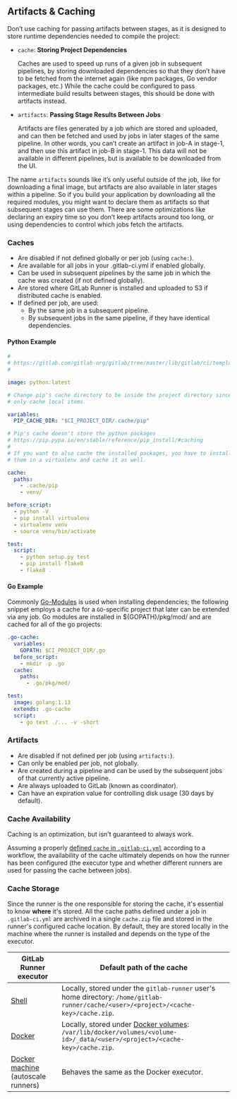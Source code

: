 

## Artifacts & Caching ##

Don’t use caching for passing artifacts between stages, as it is designed to store runtime dependencies needed to 
compile the project:

  - `cache`: **Storing Project Dependencies**
    
    Caches are used to speed up runs of a given job in subsequent pipelines, by storing downloaded dependencies so that
    they don’t have to be fetched from the internet again (like npm packages, Go vendor packages, etc.) While the cache
    could be configured to pass intermediate build results between stages, this should be done with artifacts instead.
    
  - `artifacts`: **Passing Stage Results Between Jobs**
  
    Artifacts are files generated by a job which are stored and uploaded, and can then be fetched and used by jobs in 
    later stages of the same pipeline. In other words, you can’t create an artifact in job-A in stage-1, and then use 
    this artifact in job-B in stage-1. This data will not be available in different pipelines, but is available to be 
    downloaded from the UI.

The name `artifacts` sounds like it’s only useful outside of the job, like for downloading a final image, but artifacts 
are also available in later stages within a pipeline. So if you build your application by downloading all the required 
modules, you might want to declare them as artifacts so that subsequent stages can use them. There are some 
optimizations like declaring an expiry time so you don’t keep artifacts around too long, or using dependencies to 
control which jobs fetch the artifacts.

### Caches ###

- Are disabled if not defined globally or per job (using `cache:`).
- Are available for all jobs in your .gitlab-ci.yml if enabled globally.
- Can be used in subsequent pipelines by the same job in which the cache was created (if not defined globally).
- Are stored where GitLab Runner is installed and uploaded to S3 if distributed cache is enabled.
- If defined per job, are used:
    - By the same job in a subsequent pipeline.
    - By subsequent jobs in the same pipeline, if they have identical dependencies.

#### Python Example ####

```yaml
#
# https://gitlab.com/gitlab-org/gitlab/tree/master/lib/gitlab/ci/templates/Python.gitlab-ci.yml
#

image: python:latest

# Change pip's cache directory to be inside the project directory since we can
# only cache local items.

variables:
  PIP_CACHE_DIR: "$CI_PROJECT_DIR/.cache/pip"

# Pip's cache doesn't store the python packages
# https://pip.pypa.io/en/stable/reference/pip_install/#caching
#
# If you want to also cache the installed packages, you have to install
# them in a virtualenv and cache it as well.

cache:
  paths:
    - .cache/pip
    - venv/

before_script:
  - python -V
  - pip install virtualenv
  - virtualenv venv
  - source venv/bin/activate

test:
  script:
    - python setup.py test
    - pip install flake8
    - flake8 .
```

#### Go Example ####

Commonly [Go-Modules](https://github.com/golang/go/wiki/Modules) is used when installing dependencies; the following
snippet employs a cache for a `GO`-specific project that later can be extended via any job. Go modules are installed 
in ${GOPATH}/pkg/mod/ and are cached for all of the go projects:

```yaml
.go-cache:
  variables:
    GOPATH: $CI_PROJECT_DIR/.go
  before_script:
    - mkdir -p .go
  cache:
    paths:
      - .go/pkg/mod/

test:
  image: golang:1.13
  extends: .go-cache
  script:
    - go test ./... -v -short
```

### Artifacts ###

- Are disabled if not defined per job (using `artifacts:`).
- Can only be enabled per job, not globally.
- Are created during a pipeline and can be used by the subsequent jobs of that currently active pipeline.
- Are always uploaded to GitLab (known as coordinator).
- Can have an expiration value for controlling disk usage (30 days by default).

### Cache Availability ### 

Caching is an optimization, but isn't guaranteed to always work.

Assuming a properly [defined `cache` in `.gitlab-ci.yml`](https://gitlab.com/gitlab-org/gitlab/blob/master/doc/ci/README.md#cache)
according to a workflow, the availability of the cache ultimately depends on
how the runner has been configured (the executor type and whether different
runners are used for passing the cache between jobs).

### Cache Storage ###

Since the runner is the one responsible for storing the cache, it's essential
to know **where** it's stored. All the cache paths defined under a job in
`.gitlab-ci.yml` are archived in a single `cache.zip` file and stored in the
runner's configured cache location. By default, they are stored locally in the
machine where the runner is installed and depends on the type of the executor.

| GitLab Runner executor | Default path of the cache |
| ---------------------- | ------------------------- |
| [Shell](https://docs.gitlab.com/runner/executors/shell.html) | Locally, stored under the `gitlab-runner` user's home directory: `/home/gitlab-runner/cache/<user>/<project>/<cache-key>/cache.zip`. |
| [Docker](https://docs.gitlab.com/runner/executors/docker.html) | Locally, stored under [Docker volumes](https://docs.gitlab.com/runner/executors/docker.html#the-builds-and-cache-storage): `/var/lib/docker/volumes/<volume-id>/_data/<user>/<project>/<cache-key>/cache.zip`. |
| [Docker machine](https://docs.gitlab.com/runner/executors/docker_machine.html) (autoscale runners) | Behaves the same as the Docker executor. |

